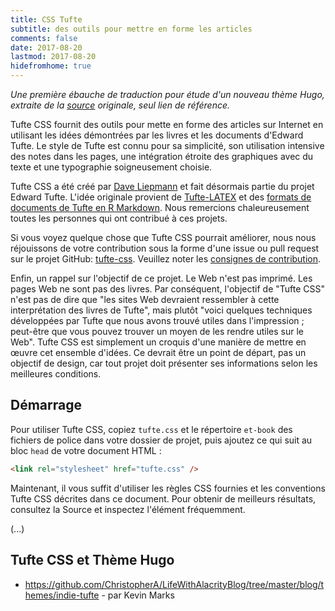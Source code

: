 ```yaml
---
title: CSS Tufte
subtitle: des outils pour mettre en forme les articles
comments: false
date: 2017-08-20
lastmod: 2017-08-20
hidefromhome: true
---
```


*Une première ébauche de traduction pour étude d'un nouveau thème Hugo, extraite de la [source](https://edwardtufte.github.io/tufte-css/) originale, seul lien de référence.*

Tufte CSS fournit des outils pour mette en forme des articles sur Internet en utilisant les idées démontrées par les livres et les documents d'Edward Tufte. Le style de Tufte est connu pour sa simplicité, son utilisation intensive des notes dans les pages, une intégration étroite des graphiques avec du texte et une typographie soigneusement choisie.

Tufte CSS a été créé par [Dave Liepmann](http://www.daveliepmann.com/) et fait désormais partie du projet Edward Tufte. L'idée originale provient de [Tufte-LATEX](https://tufte-latex.github.io/tufte-latex/) et des [formats de documents de Tufte en R Markdown](http://rmarkdown.rstudio.com/tufte_handout_format.html). Nous remercions chaleureusement toutes les personnes qui ont contribué à ces projets.

Si vous voyez quelque chose que Tufte CSS pourrait améliorer, nous nous réjouissons de votre contribution sous la forme d'une issue ou pull request sur le projet GitHub: [tufte-css](https://github.com/edwardtufte/tufte-css). Veuillez noter les [consignes de contribution](https://github.com/edwardtufte/tufte-css#contributing).

Enfin, un rappel sur l'objectif de ce projet. Le Web n'est pas imprimé. Les pages Web ne sont pas des livres. Par conséquent, l'objectif de "Tufte CSS" n'est pas de dire que "les sites Web devraient ressembler à cette interprétation des livres de Tufte", mais plutôt "voici quelques techniques développées par Tufte que nous avons trouvé utiles dans l'impression ; peut-être que vous pouvez trouver un moyen de les rendre utiles sur le Web". Tufte CSS est simplement un croquis d'une manière de mettre en œuvre cet ensemble d'idées. Ce devrait être un point de départ, pas un objectif de design, car tout projet doit présenter ses informations selon les meilleures conditions.

## Démarrage 

Pour utiliser Tufte CSS, copiez `tufte.css` et le répertoire `et-book` des fichiers de police dans votre dossier de projet, puis ajoutez ce qui suit au bloc `head` de votre document HTML :

```html
<link rel="stylesheet" href="tufte.css" />
```

Maintenant, il vous suffit d'utiliser les règles CSS fournies et les conventions Tufte CSS décrites dans ce document. Pour obtenir de meilleurs résultats, consultez la Source et inspectez l'élément fréquemment.

(...)


## Tufte CSS et Thème Hugo 

- <https://github.com/ChristopherA/LifeWithAlacrityBlog/tree/master/blog/themes/indie-tufte> - par Kevin Marks
